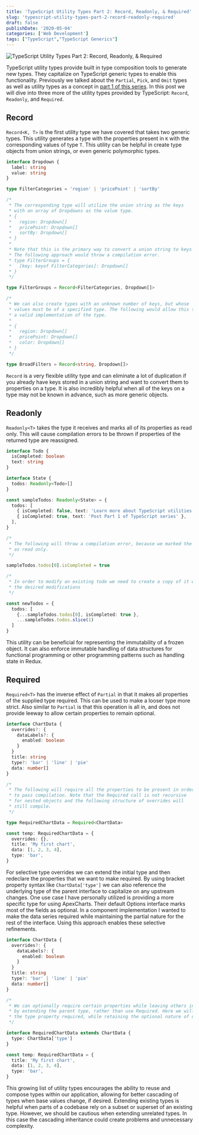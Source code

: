 ```yaml
---
title: 'TypeScript Utility Types Part 2: Record, Readonly, & Required'
slug: 'typescript-utility-types-part-2-record-readonly-required'
draft: false
publishDate: '2020-05-04'
categories: ['Web Development']
tags: ["TypeScript","TypeScript Generics"]
---
```

![TypeScript Utility Types Part 2: Record, Readonly, & Required](images/reflective-architecture-perspective.jpg#center)

TypeScript utility types provide built in type composition tools to generate new types. They capitalize on TypeScript generic types to enable this functionality. Previously we talked about the `Partial`, `Pick`, and `Omit` types as well as utility types as a concept in [part 1 of this series](/blog/2020/04/27/typescript-utility-types-part-1-partial-pick-and-omit). In this post we will dive into three more of the utility types provided by TypeScript: `Record`, `Readonly`, and `Required`.

## Record

`Record<K, T>` is the first utility type we have covered that takes two generic types. This utility generates a type with the properties present in `K` with the corresponding values of type `T`. This utility can be helpful in create type objects from union strings, or even generic polymorphic types.

```typescript
interface Dropdown {
  label: string
  value: string
}

type FilterCategories = 'region' | 'pricePoint' | 'sortBy'

/*
 * The corresponding type will utilize the union string as the keys
 * with an array of Dropdowns as the value type.
 * {
 *   region: Dropdown[]
 *   pricePoint: Dropdown[]
 *   sortBy: Dropdown[]
 * }
 *
 * Note that this is the primary way to convert a union string to keys of a type.
 * The following approach would throw a compilation error.
 * type FilterGroups = {
 *   [key: keyof FilterCategories]: Dropdown[]
 * }
 */

type FilterGroups = Record<FilterCategories, Dropdown[]>

/*
 * We can also create types with an unknown number of keys, but whose
 * values must be of a specified type. The following would allow this to be
 * a valid implementation of the type.
 *
 * {
 *   region: Dropdown[]
 *   pricePoint: Dropdown[]
 *   color: Dropdown[]
 * }
 */

type BroadFilters = Record<string, Dropdown[]>
```

`Record` is a very flexible utility type and can eliminate a lot of duplication if you already have keys stored in a union string and want to convert them to properties on a type. It is also incredibly helpful when all of the keys on a type may not be known in advance, such as more generic objects.

## Readonly

`Readonly<T>` takes the type it receives and marks all of its properties as read only. This will cause compilation errors to be thrown if properties of the returned type are reassigned. 

```typescript
interface Todo {
  isCompleted: boolean
  text: string
}

interface State {
  todos: Readonly<Todo>[]
}

const sampleTodos: Readonly<State> = {
  todos: [
    { isCompleted: false, text: 'Learn more about TypeScript utilities' },
    { isCompleted: true, text: 'Post Part 1 of TypeScript series' },
  ],
}

/*
 * The following will throw a compilation error, because we marked the Todos
 * as read only.
 */

sampleTodos.todos[0].isCompleted = true

/*
 * In order to modify an existing todo we need to create a copy of it with
 * the desired modifications
 */

const newTodos = {
  todos: [
    {...sampleTodos.todos[0], isCompleted: true },
    ...sampleTodos.todos.slice(1)
  ]
}
```

This utility can be beneficial for representing the immutability of a frozen object. It can also enforce immutable handling of data structures for functional programming or other programming patterns such as handling state in Redux.

## Required

`Required<T>` has the inverse effect of `Partial` in that it makes all properties of the supplied type required. This can be used to make a looser type more strict. Also similar to `Partial` is that this operation is all in, and does not provide leeway to allow certain properties to remain optional.

```typescript
interface ChartData {
  overrides?: {
    dataLabels?: {
      enabled: boolean
    }
  }
  title: string
  type?: 'bar' | 'line' | 'pie'
  data: number[]
}

/*
 * The following will require all the properties to be present in order
 * to pass compilation. Note that the Required call is not recursive
 * for nested objects and the following structure of overrides will
 * still compile.
 */

type RequiredChartData = Required<ChartData>

const temp: RequiredChartData = {
  overrides: {},
  title: 'My first chart',
  data: [1, 2, 3, 4],
  type: 'bar',
}
```

For selective type overrides we can extend the initial type and then redeclare the properties that we want to make required. By using bracket property syntax like `ChartData['type']` we can also reference the underlying type of the parent interface to capitalize on any upstream changes. One use case I have personally utilized is providing a more specific type for using ApexCharts. Their default Options interface marks most of the fields as optional. In a component implementation I wanted to make the data series required while maintaining the partial nature for the rest of the interface. Using this approach enables these selective refinements.

```typescript
interface ChartData {
  overrides?: {
    dataLabels?: {
      enabled: boolean
    }
  }
  title: string
  type?: 'bar' | 'line' | 'pie'
  data: number[]
}

/*
 * We can optionally require certain properties while leaving others intact
 * by extending the parent type, rather than use Required. Here we will make
 * the type property required, while retaining the optional nature of overrides.
 */

interface RequiredChartData extends ChartData {
  type: ChartData['type']
}

const temp: RequiredChartData = {
  title: 'My first chart',
  data: [1, 2, 3, 4],
  type: 'bar',
}
```

This growing list of utility types encourages the ability to reuse and compose types within our application, allowing for better cascading of types when base values change, if desired. Extending existing types is helpful when parts of a codebase rely on a subset or superset of an existing type. However, we should be cautious when extending unrelated types. In this case the cascading inheritance could create problems and unnecessary complexity.
